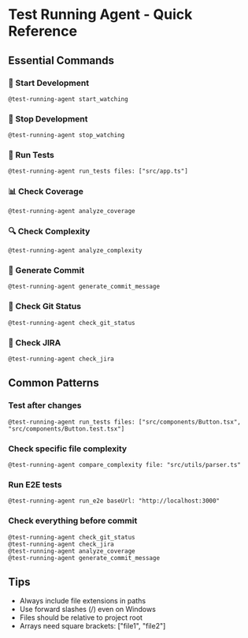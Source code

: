 # Test Running Agent - Quick Reference

## Essential Commands

### 🚀 Start Development
```
@test-running-agent start_watching
```

### 🛑 Stop Development
```
@test-running-agent stop_watching
```

### 🧪 Run Tests
```
@test-running-agent run_tests files: ["src/app.ts"]
```

### 📊 Check Coverage
```
@test-running-agent analyze_coverage
```

### 🔍 Check Complexity
```
@test-running-agent analyze_complexity
```

### 📝 Generate Commit
```
@test-running-agent generate_commit_message
```

### 🔄 Check Git Status
```
@test-running-agent check_git_status
```

### 🎫 Check JIRA
```
@test-running-agent check_jira
```

## Common Patterns

### Test after changes
```
@test-running-agent run_tests files: ["src/components/Button.tsx", "src/components/Button.test.tsx"]
```

### Check specific file complexity
```
@test-running-agent compare_complexity file: "src/utils/parser.ts"
```

### Run E2E tests
```
@test-running-agent run_e2e baseUrl: "http://localhost:3000"
```

### Check everything before commit
```
@test-running-agent check_git_status
@test-running-agent check_jira
@test-running-agent analyze_coverage
@test-running-agent generate_commit_message
```

## Tips
- Always include file extensions in paths
- Use forward slashes (/) even on Windows
- Files should be relative to project root
- Arrays need square brackets: ["file1", "file2"]